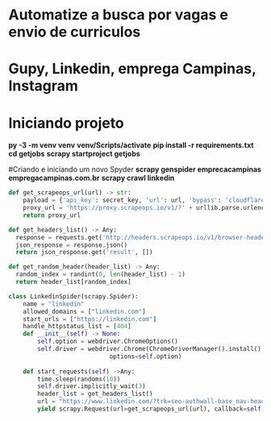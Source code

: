 # Automatize a busca por vagas e envio de curriculos

# Gupy, Linkedin, emprega Campinas, Instagram

# Iniciando projeto

<b>py -3 -m venv venv</b>
<b>venv/Scripts/activate</b>
<b>pip install -r requirements.txt</b>
<b>cd getjobs</b>
<b>scrapy startproject getjobs</b>

#Criando e iniciando um novo Spyder
<b>scrapy genspider emprecacampinas empregacampinas.com.br</b>
<b>scrapy crawl linkedin</b>



```Python
def get_scrapeops_url(url) -> str:
    payload = {'api_key': secret_key, 'url': url, 'bypass': 'cloudflare'}
    proxy_url = 'https://proxy.scrapeops.io/v1/?' + urllib.parse.urlencode(payload)
    return proxy_url

def get_headers_list() -> Any:
  response = requests.get('http://headers.scrapeops.io/v1/browser-headers?api_key=' + SCRAPEOPS_API_KEY)
  json_response = response.json()
  return json_response.get('result', [])

def get_random_header(header_list) -> Any:
  random_index = randint(0, len(header_list) - 1)
  return header_list[random_index]

class LinkedinSpider(scrapy.Spider):
    name = "linkedin"
    allowed_domains = ["linkedin.com"]
    start_urls = ["https://linkedin.com"]
    handle_httpstatus_list = [404]
    def __init__(self) -> None:
        self.option = webdriver.ChromeOptions()
        self.driver = webdriver.Chrome(ChromeDriverManager().install(), 
                            options=self.option)
        
    def start_requests(self) ->Any:
        time.sleep(randoms(10))
        self.driver.implicitly_wait(3)
        header_list = get_headers_list()
        url = "https://www.linkedin.com/?trk=seo-authwall-base_nav-header-logo"
        yield scrapy.Request(url=get_scrapeops_url(url), callback=self.parse,headers=get_random_header(header_list))
```

